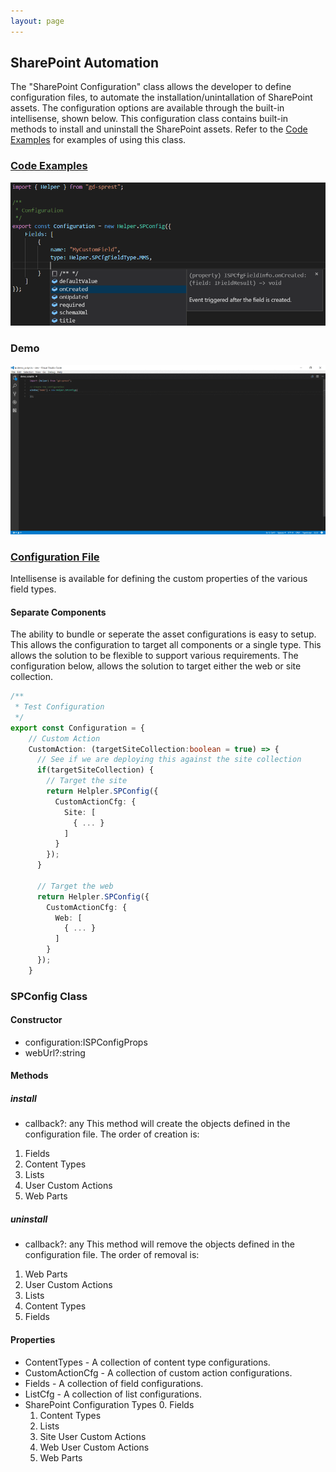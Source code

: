 ```yaml
---
layout: page
---
```


## SharePoint Automation

The "SharePoint Configuration" class allows the developer to define configuration files, to automate the installation/unintallation of SharePoint assets. The configuration options are available through the built-in intellisense, shown below. This configuration class contains built-in methods to install and uninstall the SharePoint assets. Refer to the [Code Examples](/examples/automation) for examples of using this class.

### [Code Examples](/examples/automation)

![SharePoint Enumerator Types](/assets/images/intellisense-ts-types-cfg-type.png)

### Demo

![Automation](/assets/images/demo-spcfg.gif)

### [Configuration File](automation-cfg-file)

Intellisense is available for defining the custom properties of the various field types.

#### Separate Components

The ability to bundle or seperate the asset configurations is easy to setup. This allows the configuration to target all components or a single type. This allows the solution to be flexible to support various requirements. The configuration below, allows the solution to target either the web or site collection.

```ts
/**
 * Test Configuration
 */
export const Configuration = {
    // Custom Action
    CustomAction: (targetSiteCollection:boolean = true) => {
      // See if we are deploying this against the site collection
      if(targetSiteCollection) {
        // Target the site
        return Helpler.SPConfig({
          CustomActionCfg: {
            Site: [
              { ... }
            ]
          }
        });
      }

      // Target the web
      return Helpler.SPConfig({
        CustomActionCfg: {
          Web: [
            { ... }
          ]
        }
      });
    }
```

### SPConfig Class

#### Constructor

* configuration:ISPConfigProps
* webUrl?:string

#### Methods

##### install

* callback?: any
This method will create the objects defined in the configuration file. The order of creation is:
1. Fields
2. Content Types
3. Lists
4. User Custom Actions
5. Web Parts

##### uninstall

* callback?: any
This method will remove the objects defined in the configuration file. The order of removal is:
1. Web Parts
2. User Custom Actions
3. Lists
4. Content Types
5. Fields

#### Properties

* ContentTypes - A collection of content type configurations.
* CustomActionCfg - A collection of custom action configurations.
* Fields - A collection of field configurations.
* ListCfg - A collection of list configurations.
* SharePoint Configuration Types
  0. Fields
  1. Content Types
  2. Lists
  3. Site User Custom Actions
  4. Web User Custom Actions
  5. Web Parts